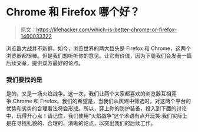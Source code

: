 # Chrome 和 Firefox 哪个好？

> 原文：<https://lifehacker.com/which-is-better-chrome-or-firefox-1460033322>

浏览器大战并不新鲜。如今，浏览世界的两大巨头是 Firefox 和 Chrome，这两个浏览器都很棒。但是我们想听听你的意见。让它有价值，因为下周我们会发表一篇后续文章，提供双方最好的论点。



### 我们要找的是

是的，又是一场火焰战争。这一次，我们让两个大家都喜欢的浏览器互相竞争:Chrome 和 Firefox。我们的希望是，当我们从灰烬中筛选时，对这两个平台的优势和劣势的合理看法将会形成。所以，穿上你的防护装备，投入到下面的讨论中，玩得开心点！请记住，我们使用“火焰战争”这个术语有点开玩笑:我们实际上是在寻找礼貌的、合理的、清晰的论点，以突出我们的后续工作。